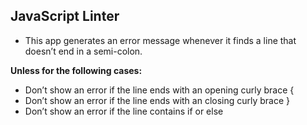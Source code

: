 ## JavaScript Linter

* This app generates an error message whenever it finds a line that doesn’t end in a semi-colon.

**Unless for the following cases:**
* Don’t show an error if the line ends with an opening curly brace {
* Don’t show an error if the line ends with an closing curly brace }
* Don’t show an error if the line contains if or else
